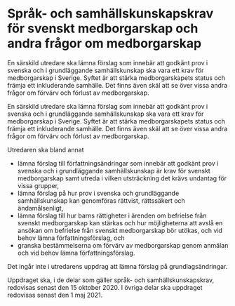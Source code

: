 # Språk- och samhällskunskapskrav för svenskt medborgarskap och andra frågor om medborgarskap

En särskild utredare ska lämna förslag som innebär att godkänt prov i svenska och i grundläggande samhällskunskap ska vara ett krav för medborgarskap i Sverige. Syftet är att stärka medborgarskapets status och främja ett inkluderande samhälle. Det finns även skäl att se över vissa andra frågor om förvärv och förlust av medborgarskap.

En särskild utredare ska lämna förslag som innebär att godkänt prov i svenska och i grundläggande samhällskunskap ska vara ett krav för medborgarskap i Sverige. Syftet är att stärka medborgarskapets status och främja ett inkluderande samhälle. Det finns även skäl att se över vissa andra frågor om förvärv och förlust av medborgarskap.

Utredaren ska bland annat

* lämna förslag till författningsändringar som innebär att godkänt prov i svenska och i grundläggande samhällskunskap är krav för svenskt medborgarskap samt utreda i vilken utsträckning det krävs undantag för vissa grupper,
* lämna förslag på hur prov i svenska och grundläggande samhällskunskap kan genomföras rättvist, rättssäkert och ändamålsenligt,
* lämna förslag till hur barns rättigheter i ärenden om befrielse från svenskt medborgarskap kan stärkas och hur möjligheterna att avslå en ansökan om befrielse från svenskt medborgarskap bör utökas, och vid behov lämna författningsförslag, och
* granska bestämmelserna om förvärv av medborgarskap genom anmälan och vid behov lämna författningsförslag.

Det ingår inte i utredarens uppdrag att lämna förslag på grundlagsändringar.

Uppdraget ska, i de delar som gäller språk- och samhällskunskapskrav, redovisas senast den 15 oktober 2020. I övriga delar ska uppdraget redovisas senast den 1 maj 2021.
